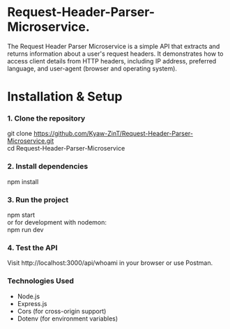 # Request-Header-Parser-Microservice.
The Request Header Parser Microservice is a simple API that extracts and returns information about a user's request headers. It demonstrates how to access client details from HTTP headers, including IP address, preferred language, and user-agent (browser and operating system).


# Installation & Setup
### 1. Clone the repository      
git clone https://github.com/Kyaw-ZinT/Request-Header-Parser-Microservice.git  
cd Request-Header-Parser-Microservice
### 2. Install dependencies  
npm install 
### 3. Run the project  
npm start  
or for development with nodemon:  
npm run dev
### 4. Test the API  
Visit http://localhost:3000/api/whoami in your browser or use Postman.

### Technologies Used  
- Node.js  
- Express.js  
- Cors (for cross-origin support)  
- Dotenv (for environment variables)
